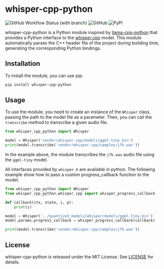 # whisper-cpp-python

![GitHub Workflow Status (with branch)](https://img.shields.io/github/actions/workflow/status/carloscdias/whisper-cpp-python/build_and_publish.yml)
![GitHub](https://img.shields.io/github/license/carloscdias/whisper-cpp-python)
![PyPI](https://img.shields.io/pypi/v/whisper-cpp-python)

whisper-cpp-python is a Python module inspired by [llama-cpp-python](https://github.com/abetlen/llama-cpp-python) that provides a Python interface to the [whisper.cpp](https://github.com/ggerganov/whisper.cpp) model.
This module automatically parses the C++ header file of the project during building time, generating the corresponding Python bindings.

## Installation

To install the module, you can use pip:

```bash
pip install whisper-cpp-python
```

## Usage

To use the module, you need to create an instance of the `Whisper` class, passing the path to the model file as a parameter. Then, you can call the `transcribe` method to transcribe a given audio file.

```python
from whisper_cpp_python import Whisper

model = Whisper('vendor/whisper.cpp/models/ggml-tiny.bin')
print(model.transcribe('vendor/whisper.cpp/samples/jfk.wav'))
```

In the example above, the module transcribes the `jfk.wav` audio file using the `ggml-tiny` model.


All interfaces provided by `whisper.h` are available in python. The following example
show how to pass a custom progress_callback function to the model.

```python
from whisper_cpp_python import Whisper
from whisper_cpp_python.whisper_cpp import whisper_progress_callback

def callback(ctx, state, i, p):
    print(i)

model = Whisper('../quantized_models/whisper/models/ggml-tiny.bin')
model.params.progress_callback = whisper_progress_callback(callback)

print(model.transcribe('vendor/whisper.cpp/samples/jfk.wav'))
```

## License

whisper-cpp-python is released under the MIT License. See [LICENSE](LICENSE) for details.
